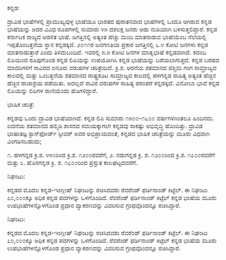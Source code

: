 ﻿ಕನ್ನಡ:

ದ್ರಾವಿಡ ಭಾಷೆಗಳಲ್ಲಿ ಪ್ರಾಮುಖ್ಯವುಳ್ಳ ಭಾಷೆಯೂ ಭಾರತದ ಪುರಾತನವಾದ ಭಾಷೆಗಳಲ್ಲಿ ಒಂದೂ
ಆಗಿರುವ ಕನ್ನಡ ಭಾಷೆಯನ್ನು ಅದರ ವಿವಿಧ ರೂಪಗಳಲ್ಲಿ ಸುಮಾರು ೪೫ ದಶಲಕ್ಷ ಜನರು ಆಡು ನುಡಿಯಾಗಿ
ಬಳಸುತ್ತಲಿದ್ದಾರೆ. ಕನ್ನಡ ಕರ್ನಾಟಕ ರಾಜ್ಯದ ಆಡಳಿತ ಭಾಷೆ. ಜಗತ್ತಿನಲ್ಲಿ ಅತ್ಯಂತ ಹೆಚ್ಚು
ಮಂದಿ ಮಾತನಾಡುವ ಭಾಷೆಯೆಂಬ ನೆಲೆಯಲ್ಲಿ ಇಪ್ಪತೊಂಬತ್ತನೆಯ ಸ್ಥಾನ ಕನ್ನಡಕ್ಕಿದೆ. ೨೦೧೧ರ
ಜನಗಣತಿಯ ಪ್ರಕಾರ ಜಗತ್ತಿನಲ್ಲಿ ೬.೪ ಕೋಟಿ ಜನಗಳು ಕನ್ನಡ ಮಾತನಾಡುತ್ತಾರೆ ಎಂದು ತಿಳಿದುಬಂದಿದೆ.
ಇವರಲ್ಲಿ ೫.೫ ಕೋಟಿ ಜನಗಳ ಮಾತೃಭಾಷೆ ಕನ್ನಡವಾಗಿದೆ. ಕದಂಬ ಲಿಪಿಯಿಂದ ರೂಪುಗೊಂಡ ಕನ್ನಡ
ಲಿಪಿಯನ್ನು ಉಪಯೋಗಿಸಿ ಕನ್ನಡ ಭಾಷೆಯನ್ನು ಬರೆಯಲಾಗುತ್ತದೆ. ಕನ್ನಡ ಬರಹದ ಮಾದರಿಗಳಿಗೆ
ಸಾವಿರದ ಐನೂರು ವರುಷಗಳ ಚರಿತ್ರೆಯಿದೆ. ಕ್ರಿ.ಶ. ಆರನೆಯ ಶತಮಾನದ ಪಶ್ಚಿಮ ಗಂಗ ಸಾಮ್ರಾಜ್ಯದ
ಕಾಲದಲ್ಲಿ ಮತ್ತು ಒಂಬತ್ತನೆಯ ಶತಮಾನದ ರಾಷ್ಟ್ರಕೂಟ ಸಾಮ್ರಾಜ್ಯದ ಕಾಲದಲ್ಲಿ ಹಳಗನ್ನಡ ಸಾಹಿತ್ಯ
ಅತ್ಯಂತ ಹೆಚ್ಚಿನ ಹೆಚ್ಚಿನ ರಾಜಾಶ್ರಯ ಪಡೆಯಿತು. ಅದಲ್ಲದೆ ಸಾವಿರ ವರುಷಗಳ ಸಾಹಿತ್ಯ ಪರಂಪರೆ ಕನ್ನಡಕ್ಕಿದೆ.
ವಿನೋಬಾ ಭಾವೆ ಕನ್ನಡ ಲಿಪಿಯನ್ನು ಲಿಪಿಗಳ ರಾಣಿಯೆಂದು ಹೊಗಳಿದ್ದಾರೆ.

ಭಾಷಿಕ ಚರಿತ್ರೆ:

ಕನ್ನಡವು ಒಂದು ದ್ರಾವಿಡ ಭಾಷೆಯಾಗಿದೆ. ಕನ್ನಡ ಲಿಪಿ ಸುಮಾರು ೧೫೦೦-೧೬೦೦ ವರ್ಷಗಳಿಗಿಂತಲೂ ಹಿಂದಿನದು.
ಐದನೆಯ ಶತಮಾನದ ಹಲ್ಮಿಡಿ ಶಾಸನದ ಸಮಯಕ್ಕಾಗಲೇ ಕನ್ನಡವು ಸಾಕಷ್ಟು ಅಭಿವೃದ್ಧಿ ಹೊಂದಿತ್ತು.
ದ್ರಾವಿಡ ಭಾಷಾತಜ್ಞ ಸ್ಟಾನ್‍ಫೋರ್ಡ್ ಸ್ಟೀವರ್ ಅವರ ಅಭಿಪ್ರಾಯದಂತೆ, ಕನ್ನಡದ ಭಾಷಿಕ ಚರಿತ್ರೆಯನ್ನು
ಮೂರು ವಿಧವಾಗಿ ವಿಂಗಡಿಸಬಹುದು;

  ೧.  ಹಳಗನ್ನಡ ಕ್ರಿ.ಶ. ೪೫೦ರಿಂದ ಕ್ರಿ.ಶ. ೧೨೦೦ರವರೆಗೆ,
  ೨.  ನಡುಗನ್ನಡ ಕ್ರಿ. ಶ. ೧೨೦೦ರಿಂದ ಕ್ರಿ.ಶ. ೧೭೦೦ರವರೆಗೆ ಮತ್ತು
  ೩.  ಹೊಸಗನ್ನಡ ಕ್ರಿ. ಶ. ೧೭೦೦ರಿಂದ ಪ್ರಸ್ತುತ ಕಾಲಘಟ್ಟದವರೆಗೆ.

ನಿಘಂಟು:

ಕನ್ನಡದ ಮೊದಲ ಕನ್ನಡ-ಇಂಗ್ಲೀಷ್ ನಿಘಂಟನ್ನು ರಚಿಸಿದವರು ರೆವರೆಂಡ್ ಫರ್ಡಿನಾಂಡ್ ಕಿಟ್ಟೆಲ್. ಈ ನಿಘಂಟು
 ೭೦,೦೦೦ಕ್ಕೂ ಅಧಿಕ ಕನ್ನಡ ಪದಗಳನ್ನು ಒಳಗೊಂಡಿದೆ. ರೆವರೆಂಡ್ ಫರ್ಡಿನಾಂಡ್ ಕಿಟ್ಟೆಲ್ ಕನ್ನಡ ಭಾಷೆಯ 
ಮೂರು ಉಪಭಾಷೆಗಳನ್ನೊಳಗೊಂಡ ಪ್ರಧಾನ ವ್ಯಾಕರಣವನ್ನು ವಿವರಿಸುವ ಗ್ರಂಥವೊಂದನ್ನೂ ರಚಿಸಿದ್ದಾರೆ.

ನಿಘಂಟು:

ಕನ್ನಡದ ಮೊದಲ ಕನ್ನಡ-ಇಂಗ್ಲೀಷ್ ನಿಘಂಟನ್ನು ರಚಿಸಿದವರು ರೆವರೆಂಡ್ ಫರ್ಡಿನಾಂಡ್ ಕಿಟ್ಟೆಲ್. ಈ ನಿಘಂಟು
 ೭೦,೦೦೦ಕ್ಕೂ ಅಧಿಕ ಕನ್ನಡ ಪದಗಳನ್ನು ಒಳಗೊಂಡಿದೆ. ರೆವರೆಂಡ್ ಫರ್ಡಿನಾಂಡ್ ಕಿಟ್ಟೆಲ್ ಕನ್ನಡ ಭಾಷೆಯ
 ಮೂರು ಉಪಭಾಷೆಗಳನ್ನೊಳಗೊಂಡ ಪ್ರಧಾನ ವ್ಯಾಕರಣವನ್ನು ವಿವರಿಸುವ ಗ್ರಂಥವೊಂದನ್ನೂ ರಚಿಸಿದ್ದಾರೆ.